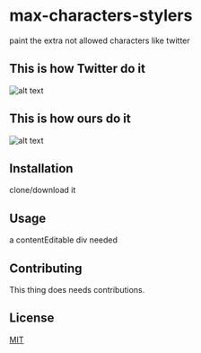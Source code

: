 # max-characters-stylers
paint the extra not allowed characters like twitter

## This is how Twitter do it

![alt text](https://i.ibb.co/QHqmZW1/Capture.png)
## This is how ours do it

![alt text](https://i.ibb.co/JngttT3/aaa.png)


## Installation
clone/download it


## Usage
a contentEditable div needed


## Contributing
This thing does needs contributions.


## License
[MIT](https://choosealicense.com/licenses/mit/)
